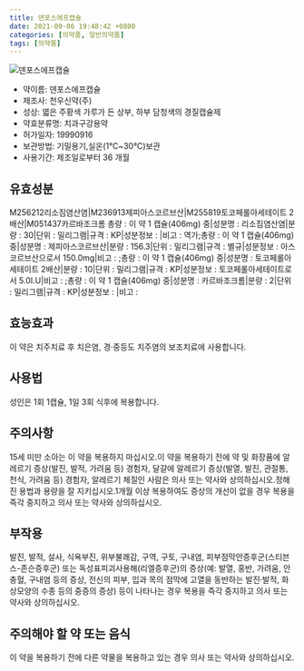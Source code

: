 ```yaml
---
title: 덴포스에프캡슐
date: 2021-09-06 19:48:42 +0800
categories: [의약품, 일반의약품]
tags: [의약품]
---
```

![덴포스에프캡슐](https://nedrug.mfds.go.kr/pbp/cmn/itemImageDownload/1N0_7a4VsV1)

- 약이름: 덴포스에프캡슐
- 제조사: 천우신약(주)
- 성상: 엷은 주황색 가루가 든 상부, 하부 담청색의 경질캡슐제
- 약효분류명: 치과구강용약
- 허가일자: 19990916
- 보관방법: 기밀용기,실온(1℃~30℃)보관
- 사용기간: 제조일로부터 36 개월
## 유효성분
M256212리소짐염산염|M236913제피아스코르브산|M255819토코페롤아세테이트 2배산|M051437카르바조크롬
총량 : 이 약 1 캡슐(406mg) 중|성분명 : 리소짐염산염|분량 : 30|단위 : 밀리그램|규격 : KP|성분정보 : |비고 : 역가;총량 : 이 약 1 캡슐(406mg) 중|성분명 : 제피아스코르브산|분량 : 156.3|단위 : 밀리그램|규격 : 별규|성분정보 : 아스코르브산으로서 150.0mg|비고 : ;총량 : 이 약 1 캡슐(406mg) 중|성분명 : 토코페롤아세테이트 2배산|분량 : 10|단위 : 밀리그램|규격 : KP|성분정보 : 토코페롤아세테이트로서 5.0I.U|비고 : ;총량 : 이 약 1 캡슐(406mg) 중|성분명 : 카르바조크롬|분량 : 2|단위 : 밀리그램|규격 : KP|성분정보 : |비고 :
## 효능효과
이 약은 치주치료 후 치은염, 경·중등도 치주염의 보조치료에 사용합니다.
## 사용법
성인은 1회 1캡슐, 1일 3회 식후에 복용합니다.
## 주의사항
15세 미만 소아는 이 약을 복용하지 마십시오.이 약을 복용하기 전에 약 및 화장품에 알레르기 증상(발진, 발적, 가려움 등) 경험자, 달걀에 알레르기 증상(발열, 발진, 관절통, 천식, 가려움 등) 경험자, 알레르기 체질인 사람은 의사 또는 약사와 상의하십시오.정해진 용법과 용량을 잘 지키십시오.1개월 이상 복용하여도 증상의 개선이 없을 경우 복용을 즉각 중지하고 의사 또는 약사와 상의하십시오.
## 부작용
발진, 발적, 설사, 식욕부진, 위부불쾌감, 구역, 구토, 구내염, 피부점막안증후군(스티븐스-존슨증후군) 또는 독성표피괴사용해(리엘증후군)의 증상(예: 발열, 홍반, 가려움, 안충혈, 구내염 등의 증상, 전신의 피부, 입과 목의 점막에 고열을 동반하는 발진·발적, 화상모양의 수종 등의 중증의 증상) 등이 나타나는 경우 복용을 즉각 중지하고 의사 또는 약사와 상의하십시오.
## 주의해야 할 약 또는 음식
이 약을 복용하기 전에 다른 약물을 복용하고 있는 경우 의사 또는 약사와 상의하십시오.
